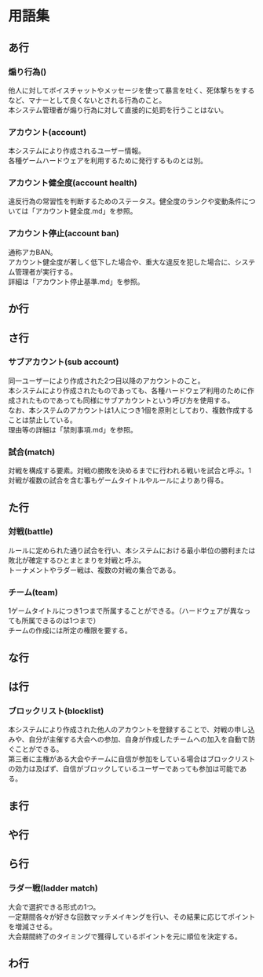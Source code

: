# 用語集  
## あ行  
### 煽り行為()  
他人に対してボイスチャットやメッセージを使って暴言を吐く、死体撃ちをするなど、マナーとして良くないとされる行為のこと。  
本システム管理者が煽り行為に対して直接的に処罰を行うことはない。  
### アカウント(account)  
本システムにより作成されるユーザー情報。  
各種ゲームハードウェアを利用するために発行するものとは別。  
### アカウント健全度(account health)  
違反行為の常習性を判断するためのステータス。健全度のランクや変動条件については「アカウント健全度.md」を参照。  
### アカウント停止(account ban)  
通称アカBAN。  
アカウント健全度が著しく低下した場合や、重大な違反を犯した場合に、システム管理者が実行する。  
詳細は「アカウント停止基準.md」を参照。  
## か行  

## さ行  
### サブアカウント(sub account)  
同一ユーザーにより作成された2つ目以降のアカウントのこと。  
本システムにより作成されたものであっても、各種ハードウェア利用のために作成されたものであっても同様にサブアカウントという呼び方を使用する。  
なお、本システムのアカウントは1人につき1個を原則としており、複数作成することは禁止している。  
理由等の詳細は「禁則事項.md」を参照。  
### 試合(match)  
対戦を構成する要素。対戦の勝敗を決めるまでに行われる戦いを試合と呼ぶ。1対戦が複数の試合を含む事もゲームタイトルやルールによりあり得る。  
## た行  
### 対戦(battle)  
ルールに定められた通り試合を行い、本システムにおける最小単位の勝利または敗北が確定するひとまとまりを対戦と呼ぶ。  
トーナメントやラダー戦は、複数の対戦の集合である。  
### チーム(team)  
1ゲームタイトルにつき1つまで所属することができる。（ハードウェアが異なっても所属できるのは1つまで）  
チームの作成には所定の権限を要する。  
## な行  

## は行  
### ブロックリスト(blocklist)  
本システムにより作成された他人のアカウントを登録することで、対戦の申し込みや、自分が主催する大会への参加、自身が作成したチームへの加入を自動で防ぐことができる。  
第三者に主権がある大会やチームに自信が参加をしている場合はブロックリストの効力は及ばず、自信がブロックしているユーザーであっても参加は可能である。  
## ま行  

## や行  

## ら行  
### ラダー戦(ladder match)  
大会で選択できる形式の1つ。  
一定期間各々が好きな回数マッチメイキングを行い、その結果に応じてポイントを増減させる。  
大会期間終了のタイミングで獲得しているポイントを元に順位を決定する。  
  
## わ行  
